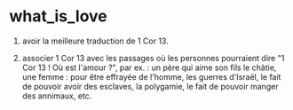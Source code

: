 # what_is_love

1. avoir la meilleure traduction de 1 Cor 13.

2. associer 1 Cor 13 avec les passages où les personnes pourraient dire "1 Cor 13 ! Où est l'amour ?", 
par ex. : un père qui aime son fils le châtie, une femme : pour être effrayée de l'homme, les guerres d'Israël, le fait de pouvoir avoir des esclaves, la polygamie, le fait de pouvoir manger des annimaux, etc.
